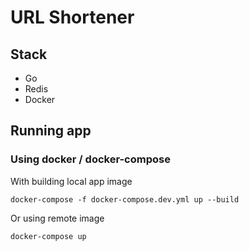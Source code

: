 # URL Shortener

## Stack
- Go
- Redis
- Docker

## Running app

### Using docker / docker-compose
With building local app image
```
docker-compose -f docker-compose.dev.yml up --build
```
Or using remote image
```
docker-compose up
```
